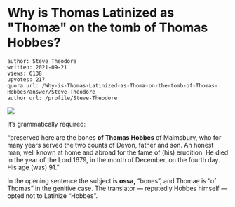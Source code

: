 # Why is Thomas Latinized as "Thomæ" on the tomb of Thomas Hobbes?

	author: Steve Theodore
	written: 2021-09-21
	views: 6138
	upvotes: 217
	quora url: /Why-is-Thomas-Latinized-as-Thomæ-on-the-tomb-of-Thomas-Hobbes/answer/Steve-Theodore
	author url: /profile/Steve-Theodore


![](https://qph.fs.quoracdn.net/main-qimg-cb52b3d6cbeca2ffcf426c68b7f17b7e-lq)

It’s grammatically required:

“preserved here are the bones __of Thomas Hobbes__  of Malmsbury, who for many years served the two counts of Devon, father and son. An honest man, well known at home and abroad for the fame of (his) erudition. He died in the year of the Lord 1679, in the month of December, on the fourth day. His age (was) 91.”

In the opening sentence the subject is __ossa,__ “bones”, and Thomae is “of Thomas” in the genitive case. The translator — reputedly Hobbes himself — opted not to Latinize “Hobbes”.

